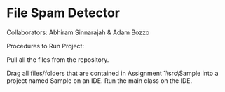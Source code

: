 # File Spam Detector

Collaborators: Abhiram Sinnarajah & Adam Bozzo

Procedures to Run Project:

Pull all the files from the repository.

Drag all files/folders that are contained in Assignment 1\src\Sample into a project named Sample on an IDE. Run the main class on the IDE.
